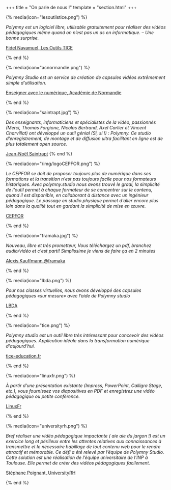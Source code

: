 +++
title = "On parle de nous !"
template = "section.html"
+++

{% media(icon="lesoutilstice.png") %}

<em>Polymny est un logiciel libre, utilisable gratuitement pour réaliser des
vidéos pédagogiques même quand on n’est pas un as en informatique. – Une bonne
surprise.</em>

[Fidel Navamuel, Les Outils TICE](https://outilstice.com/2020/11/polymny-studio-outil-libre-pour-realiser-videos-pedagogiques/)

{% end %}

{% media(icon="acnormandie.png") %}

<em>Polymny Studio est un service de création de capsules vidéos extrêmement
simple d’utilisation.</em>

[Enseigner avec le numérique, Académie de Normandie](http://numeriques.ac-normandie.fr/?Polymny-Studio)

{% end %}

{% media(icon="saintrapt.jpg") %}

<em>Des enseignants, informaticiens et spécialistes de la vidéo, passionnés
(Merci, Thomas Forgione, Nicolas Bertrand, Axel Carlier et Vincent Charvillat)
ont développé un outil génial (Si, si !) : Polymny. Ce studio d’enregistrement,
de montage et de diffusion ultra facilitant en ligne est de plus totalement
open source.</em>

[Jean-Noël Saintrapt](https://www.saintrapt.com/utiliser-polymny-studio-pour-creer-ses-videos-pedagogiques/)
{% end %}

{% media(icon="/img/logoCEPFOR.png") %}

<em>Le CEPFOR se doit de proposer toujours plus de numérique dans ses
formations et la transition n'est pas toujours facile pour nos formateurs
historiques. Avec polymny.studio nous avons trouvé le graal, la simplicité de
l'outil permet à chaque formateur de se concentrer sur le contenu, quand il est
disponible, en collaborant à distance avec un ingénieur pédagogique. Le passage
en studio physique permet d'aller encore plus loin dans la qualité tout en
gardant la simplicité de mise en œuvre.</em>

[CEPFOR](https://www.cepfor.com/)

{% end %}

{% media(icon="framaka.jpg") %}

<em>Nouveau, libre et très prometteur, Vous téléchargez un pdf, branchez
audio/vidéo et c'est parti! Simplissime je viens de faire ça en 2 minutes</em>

[Alexis Kauffmann @framaka](https://twitter.com/framaka/status/1334833817580867585)

{% end %}

{% media(icon="lbda.png") %}

<em>Pour nos classes virtuelles, nous avons développé des capsules pédagogiques
«sur mesure» avec l’aide de Polymny studio</em>

[LBDA](https://www.linkedin.com/feed/update/urn:li:activity:6741739970517700608)

{% end %}

{% media(icon="tice.png") %}

<em>Polymny studio est un outil libre très intéressant pour concevoir des vidéos
pédagogiques. Application idéale dans la transformation numérique
d'aujourd'hui.</em>

[tice-education.fr](https://www.tice-education.fr/tous-les-articles-er-ressources/articles-internet/1461-concevez-vos-capsules-videos-avec-l-outil-libre-polymny-studio)

{% end %}

{% media(icon="linuxfr.png") %}

<em>À partir d’une présentation existante (Impress, PowerPoint, Calligra Stage,
etc.), vous fournissez vos diapositives en PDF et enregistrez une vidéo
pédagogique ou petite conférence.</em>

[LinuxFr](https://linuxfr.org/news/sortie-de-polymny-studio)

{% end %}

{% media(icon="universityrh.png") %}

<em>Bref réaliser une vidéo pédagogique impactante ( aie aie du jargon !) est un exercice long et périlleux entre les attentes relatives aux connaissances à transmettre et le nécessaire habillage de tout contenu web pour le rendre attractif et mémorable.
Ce défi a été relevé par l’équipe de Polymny Studio. Cette solution est une réalisation de l’équipe universitaire de l‘INP à Toulouse. Elle permet de créer des vidéos pédagogiques facilement.</em>

[Stéphane Poignant, UniversityRH](https://www.universityrh.net/creer-une-video-pedagogique-avec-polymny-studio/)

{% end %}
